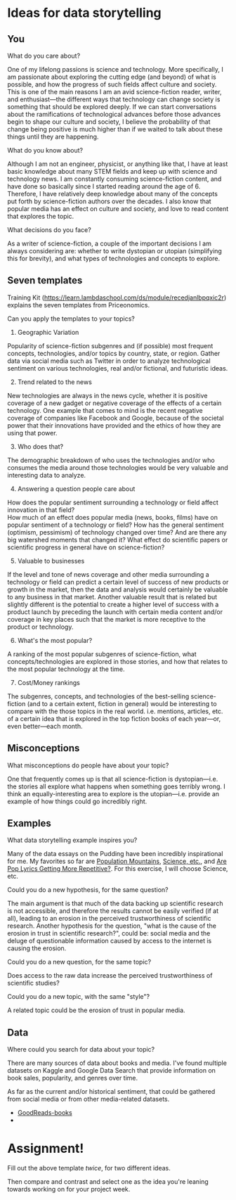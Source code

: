 # Ideas for data storytelling

## You

What do you care about?

One of my lifelong passions is science and technology. More specifically, I am passionate about exploring the cutting edge (and beyond) of what is possible, and how the progress of such fields affect culture and society. This is one of the main reasons I am an avid science-fiction reader, writer, and enthusiast—the different ways that technology can change society is something that should be explored deeply. If we can start conversations about the ramifications of technological advances before those advances begin to shape our culture and society, I believe the probability of that change being positive is much higher than if we waited to talk about these things until they are happening.

What do you know about?

Although I am not an engineer, physicist, or anything like that, I have at least basic knowledge about many STEM fields and keep up with science and technology news. I am constantly consuming science-fiction content, and have done so basically since I started reading around the age of 6. Therefore, I have relatively deep knowledge about many of the concepts put forth by science-fiction authors over the decades. I also know that popular media has an effect on culture and society, and love to read content that explores the topic.

What decisions do you face?

As a writer of science-fiction, a couple of the important decisions I am always considering are: whether to write dystopian or utopian (simplifying this for brevity), and what types of technologies and concepts to explore.

## Seven templates

Training Kit (https://learn.lambdaschool.com/ds/module/recedjanlbpqxic2r) explains the seven templates from Priceonomics.

Can you apply the templates to your topics? 

1. Geographic Variation

Popularity of science-fiction subgenres and (if possible) most frequent concepts, technologies, and/or topics by country, state, or region. Gather data via social media such as Twitter in order to analyze technological sentiment on various technologies, real and/or fictional, and futuristic ideas.

2. Trend related to the news

New technologies are always in the news cycle, whether it is positive coverage of a new gadget or negative coverage of the effects of a certain technology. One example that comes to mind is the recent negative coverage of companies like Facebook and Google, because of the societal power that their innovations have provided and the ethics of how they are using that power.

3. Who does that?

The demographic breakdown of who uses the technologies and/or who consumes the media around those technologies would be very valuable and interesting data to analyze.

4. Answering a question people care about

How does the popular sentiment surrounding a technology or field affect innovation in that field?  
How much of an effect does popular media (news, books, films) have on popular sentiment of a technology or field?
How has the general sentiment (optimism, pessimism) of technology changed over time? And are there any big watershed moments that changed it?
What effect do scientific papers or scientific progress in general have on science-fiction?

5. Valuable to businesses

If the level and tone of news coverage and other media surrounding a technology or field can predict a certain level of success of new products or growth in the market, then the data and analysis would certainly be valuable to any business in that market. Another valuable result that is related but slightly different is the potential to create a higher level of success with a product launch by preceding the launch with certain media content and/or coverage in key places such that the market is more receptive to the product or technology.

6. What's the most popular?

A ranking of the most popular subgenres of science-fiction, what concepts/technologies are explored in those stories, and how that relates to the most popular technology at the time.

7. Cost/Money rankings

The subgenres, concepts, and technologies of the best-selling science-fiction (and to a certain extent, fiction in general) would be interesting to compare with the those topics in the real world. i.e. mentions, articles, etc. of a certain idea that is explored in the top fiction books of each year—or, even better—each month.

## Misconceptions

What misconceptions do people have about your topic?

One that frequently comes up is that all science-fiction is dystopian—i.e. the stories all explore what happens when something goes terribly wrong. I think an equally-interesting area to explore is the utopian—i.e. provide an example of how things could go incredibly right. 

## Examples

What data storytelling example inspires you?

Many of the data essays on the Pudding have been incredibly inspirational for me. My favorites so far are [Population Mountains](https://pudding.cool/2018/12/3d-cities-story/), [Science, etc.](https://pudding.cool/2019/05/science_etc_1/), and [Are Pop Lyrics Getting More Repetitive?](https://pudding.cool/2017/05/song-repetition/). For this exercise, I will choose Science, etc.

Could you do a new hypothesis, for the same question?

The main argument is that much of the data backing up scientific research is not accessible, and therefore the results cannot be easily verified (if at all), leading to an erosion in the perceived trustworthiness of scientific research. Another hypothesis for the question, "what is the cause of the erosion in trust in scientific research?", could be: social media and the deluge of questionable information caused by access to the internet is causing the erosion.

Could you do a new question, for the same topic?

Does access to the raw data increase the perceived trustworthiness of scientific studies?

Could you do a new topic, with the same "style"?

A related topic could be the erosion of trust in popular media.


## Data

Where could you search for data about your topic?

There are many sources of data about books and media. I've found multiple datasets on Kaggle and Google Data Search that provide information on book sales, popularity, and genres over time.

As far as the current and/or historical sentiment, that could be gathered from social media or from other media-related datasets.

- [GoodReads-books](https://www.kaggle.com/jealousleopard/goodreadsbooks)
- 

# Assignment!

Fill out the above template *twice*, for two different ideas.

Then compare and contrast and select one as the idea you're leaning towards
working on for your project week.
